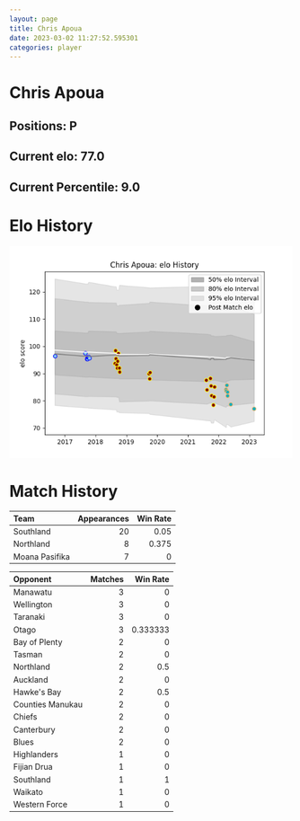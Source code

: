 ```yaml
---  
layout: page  
title: Chris Apoua  
date: 2023-03-02 11:27:52.595301  
categories: player  
---
```

# Chris Apoua

## Positions: P

## Current elo: 77.0

## Current Percentile: 9.0

# Elo History


![elo history](history_ChrisApoua.png)
# Match History


| Team           |   Appearances |   Win Rate |
|:---------------|--------------:|-----------:|
| Southland      |            20 |      0.05  |
| Northland      |             8 |      0.375 |
| Moana Pasifika |             7 |      0     |

| Opponent         |   Matches |   Win Rate |
|:-----------------|----------:|-----------:|
| Manawatu         |         3 |   0        |
| Wellington       |         3 |   0        |
| Taranaki         |         3 |   0        |
| Otago            |         3 |   0.333333 |
| Bay of Plenty    |         2 |   0        |
| Tasman           |         2 |   0        |
| Northland        |         2 |   0.5      |
| Auckland         |         2 |   0        |
| Hawke's Bay      |         2 |   0.5      |
| Counties Manukau |         2 |   0        |
| Chiefs           |         2 |   0        |
| Canterbury       |         2 |   0        |
| Blues            |         2 |   0        |
| Highlanders      |         1 |   0        |
| Fijian Drua      |         1 |   0        |
| Southland        |         1 |   1        |
| Waikato          |         1 |   0        |
| Western Force    |         1 |   0        |